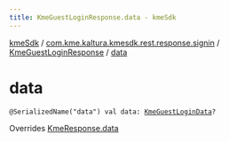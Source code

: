 ```yaml
---
title: KmeGuestLoginResponse.data - kmeSdk
---
```


[kmeSdk](../../index.html) / [com.kme.kaltura.kmesdk.rest.response.signin](../index.html) / [KmeGuestLoginResponse](index.html) / [data](./data.html)

# data

`@SerializedName("data") val data: `[`KmeGuestLoginData`](-kme-guest-login-data/index.html)`?`

Overrides [KmeResponse.data](../../com.kme.kaltura.kmesdk.rest.response/-kme-response/data.html)

